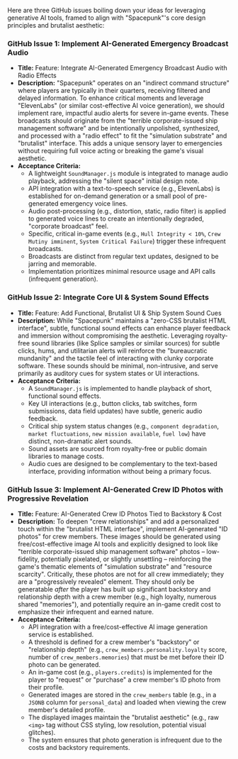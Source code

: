Here are three GitHub issues boiling down your ideas for leveraging generative AI tools, framed to align with "Spacepunk"'s core design principles and brutalist aesthetic:

### GitHub Issue 1: Implement AI-Generated Emergency Broadcast Audio

*   **Title:** Feature: Integrate AI-Generated Emergency Broadcast Audio with Radio Effects
*   **Description:**
    "Spacepunk" operates on an "indirect command structure" where players are typically in their quarters, receiving filtered and delayed information. To enhance critical moments and leverage "ElevenLabs" (or similar cost-effective AI voice generation), we should implement rare, impactful audio alerts for severe in-game events. These broadcasts should originate from the "terrible corporate-issued ship management software" and be intentionally unpolished, synthesized, and processed with a "radio effect" to fit the "simulation substrate" and "brutalist" interface. This adds a unique sensory layer to emergencies without requiring full voice acting or breaking the game's visual aesthetic.
*   **Acceptance Criteria:**
    *   A lightweight `SoundManager.js` module is integrated to manage audio playback, addressing the "silent space" initial design note.
    *   API integration with a text-to-speech service (e.g., ElevenLabs) is established for on-demand generation or a small pool of pre-generated emergency voice lines.
    *   Audio post-processing (e.g., distortion, static, radio filter) is applied to generated voice lines to create an intentionally degraded, "corporate broadcast" feel.
    *   Specific, critical in-game events (e.g., `Hull Integrity < 10%`, `Crew Mutiny imminent`, `System Critical Failure`) trigger these infrequent broadcasts.
    *   Broadcasts are distinct from regular text updates, designed to be jarring and memorable.
    *   Implementation prioritizes minimal resource usage and API calls (infrequent generation).

### GitHub Issue 2: Integrate Core UI & System Sound Effects

*   **Title:** Feature: Add Functional, Brutalist UI & Ship System Sound Cues
*   **Description:**
    While "Spacepunk" maintains a "zero-CSS brutalist HTML interface", subtle, functional sound effects can enhance player feedback and immersion without compromising the aesthetic. Leveraging royalty-free sound libraries (like Splice samples or similar sources) for subtle clicks, hums, and utilitarian alerts will reinforce the "bureaucratic mundanity" and the tactile feel of interacting with clunky corporate software. These sounds should be minimal, non-intrusive, and serve primarily as auditory cues for system states or UI interactions.
*   **Acceptance Criteria:**
    *   A `SoundManager.js` is implemented to handle playback of short, functional sound effects.
    *   Key UI interactions (e.g., button clicks, tab switches, form submissions, data field updates) have subtle, generic audio feedback.
    *   Critical ship system status changes (e.g., `component degradation`, `market fluctuations`, `new mission available`, `fuel low`) have distinct, non-dramatic alert sounds.
    *   Sound assets are sourced from royalty-free or public domain libraries to manage costs.
    *   Audio cues are designed to be complementary to the text-based interface, providing information without being a primary focus.

### GitHub Issue 3: Implement AI-Generated Crew ID Photos with Progressive Revelation

*   **Title:** Feature: AI-Generated Crew ID Photos Tied to Backstory & Cost
*   **Description:**
    To deepen "crew relationships" and add a personalized touch within the "brutalist HTML interface", implement AI-generated "ID photos" for crew members. These images should be generated using free/cost-effective image AI tools and explicitly designed to look like "terrible corporate-issued ship management software" photos – low-fidelity, potentially pixelated, or slightly unsettling – reinforcing the game's thematic elements of "simulation substrate" and "resource scarcity". Critically, these photos are not for all crew immediately; they are a "progressively revealed" element. They should only be generatable *after* the player has built up significant backstory and relationship depth with a crew member (e.g., high loyalty, numerous shared "memories"), and potentially require an in-game credit cost to emphasize their infrequent and earned nature.
*   **Acceptance Criteria:**
    *   API integration with a free/cost-effective AI image generation service is established.
    *   A threshold is defined for a crew member's "backstory" or "relationship depth" (e.g., `crew_members.personality.loyalty` score, number of `crew_members.memories`) that must be met before their ID photo can be generated.
    *   An in-game cost (e.g., `players.credits`) is implemented for the player to "request" or "purchase" a crew member's ID photo from their profile.
    *   Generated images are stored in the `crew_members` table (e.g., in a `JSONB` column for `personal_data`) and loaded when viewing the crew member's detailed profile.
    *   The displayed images maintain the "brutalist aesthetic" (e.g., raw `<img>` tag without CSS styling, low resolution, potential visual glitches).
    *   The system ensures that photo generation is infrequent due to the costs and backstory requirements.